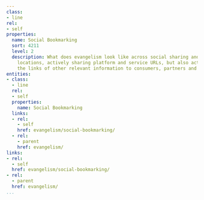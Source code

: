 ```yaml
---
class:
- line
rel:
- self
properties:
  name: Social Bookmarking
  sort: 4211
  level: 2
  description: What does evangelism look like across social sharing and bookmarking
    locations, actively sharing platform and service URLs, but also actively sharing
    the links of other relevant information to consumers, partners and other stakeholders.
entities:
- class:
  - line
  rel:
  - self
  properties:
    name: Social Bookmarking
  links:
  - rel:
    - self
    href: evangelism/social-bookmarking/
  - rel:
    - parent
    href: evangelism/
links:
- rel:
  - self
  href: evangelism/social-bookmarking/
- rel:
  - parent
  href: evangelism/
...
```

